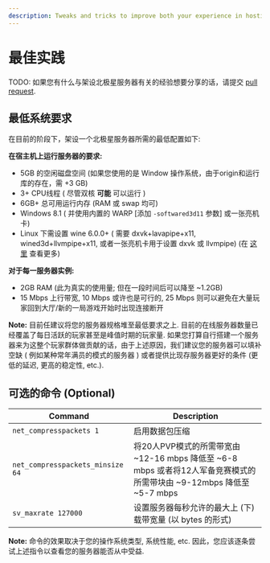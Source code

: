 ```yaml
---
description: Tweaks and tricks to improve both your experience in hosting and others' in playing on your server
---
```


# 最佳实践


TODO: 如果您有什么与架设北极星服务器有关的经验想要分享的话，请提交 [pull request](https://github.com/R2Northstar/NorthstarWiki/pulls).


## 最低系统要求

在目前的阶段下，架设一个北极星服务器所需的最低配置如下:

**在宿主机上运行服务器的要求:**

- 5GB 的空闲磁盘空间 (如果您使用的是 Window 操作系统，由于origin和运行库的存在，需 +3 GB)
- 3+ CPU线程 ( 尽管双核 **可能** 可以运行 )
- 6GB+ 总可用运行内存 (RAM 或 swap 均可)
- Windows 8.1 ( 并使用内置的 WARP [添加 `-softwared3d11` 参数] 或一张亮机卡) 
- Linux 下需设置 wine 6.0.0+ ( 需要 dxvk+lavapipe+x11, wined3d+llvmpipe+x11, 或者一张亮机卡用于设置 dxvk 或 llvmpipe) (在 [这里](https://github.com/pg9182/northstar-dedicated) 查看更多)

**对于每一服务器实例:**

- 2GB RAM (此为真实的使用量; 但在一段时间后可以降至 ~1.2GB)
- 15 Mbps 上行带宽, 10 Mbps 或许也是可行的, 25 Mbps 则可以避免在大量玩家回到大厅/新的一局游戏开始时出现连接断开

**Note:** 目前任建议将您的服务器规格堆至最低要求之上. 目前的在线服务器数量已经覆盖了每日活跃的玩家甚至是峰值时期的玩家量. 如果您打算自行搭建一个服务器来为这整个玩家群体做贡献的话，由于上述原因，我们建议您的服务器可以填补空缺 ( 例如某种常年满员的模式的服务器 ) 或者提供比现存服务器更好的条件 (更低的延迟, 更高的稳定性, etc.).

## 可选的命令 (Optional)

| Command                          | Description                                                                                                                    |
| -------------------------------- | ------------------------------------------------------------------------------------------------------------------------------ |
| `net_compresspackets 1`          | 启用数据包压缩                                                                                                        |
| `net_compresspackets_minsize 64` | 将20人PVP模式的所需带宽由 ~12-16 mbps 降低至 ~6-8 mbps 或者将12人军备竞赛模式的所需带块由 ~9-12mbps 降低至 ~5-7 mbps   |
| `sv_maxrate 127000`              | 设置服务器每秒允许的最大上 (下) 载带宽量  (以 bytes 的形式)                                        |

**Note:** 命令的效果取决于您的操作系统类型, 系统性能, etc. 因此，您应该逐条尝试上述指令以查看您的服务器能否从中受益.
